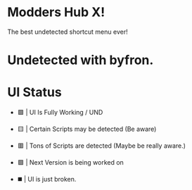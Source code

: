 # Modders Hub X!

The best undetected shortcut menu ever!

# Undetected with byfron. 

# UI Status

- 🟩 | UI Is Fully Working / UND

- 🟨 | Certain Scripts may be detected (Be aware)

- 🟥 | Tons of Scripts are detected (Maybe be really aware.)

- 🟪 | Next Version is being worked on

- ◼️ | UI is just broken.
